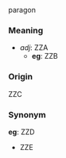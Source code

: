 paragon
### Meaning
+ _adj_: ZZA
    + __eg__: ZZB

### Origin

ZZC

### Synonym

__eg__: ZZD

+ ZZE


